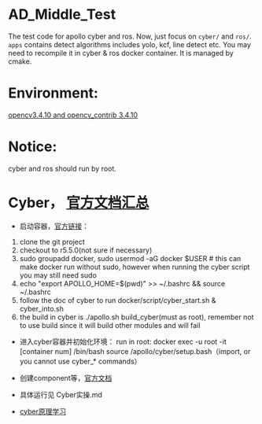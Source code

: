 # AD_Middle_Test
The test code for apollo cyber and ros.
Now, just focus on `cyber/` and `ros/`. 
`apps` contains detect algorithms includes yolo, kcf, line detect etc. You may need to recompile it in cyber & ros docker container. It is managed by cmake.

# Environment:
[opencv3.4.10 and opencv_contrib 3.4.10](https://blog.csdn.net/YuYunTan/article/details/85017065)

# Notice:
cyber and ros should run by root.

# Cyber， [官方文档汇总](https://github.com/ApolloAuto/apollo/tree/master/cyber)
- 启动容器，[官方链接](https://github.com/ApolloAuto/apollo/blob/master/docs/cyber/CyberRT_Docker.md)：
1. clone the git project
2. checkout to r5.5.0(not sure if necessary)
3. sudo groupadd docker, sudo usermod -aG docker $USER # this can make docker run without sudo, however when running the cyber script you may still need sudo
4. echo "export APOLLO_HOME=$(pwd)" >> ~/.bashrc && source ~/.bashrc
5. follow the doc of cyber to run docker/script/cyber_start.sh & cyber_into.sh
6. the build in cyber is ./apollo.sh build_cyber(must as root), remember not to use build since it will build other modules and will fail

- 进入cyber容器并初始化环境：
run in root: docker exec -u root -it [container num] /bin/bash
source /apollo/cyber/setup.bash（import, or you cannot use cyber_* commands）

- 创建component等，[官方文档](https://github.com/ApolloAuto/apollo/blob/master/docs/cyber/CyberRT_Quick_Start.md)

- 具体运行见 Cyber实操.md

- [cyber原理学习](https://blog.csdn.net/qq_25762163/category_9599333.html)
